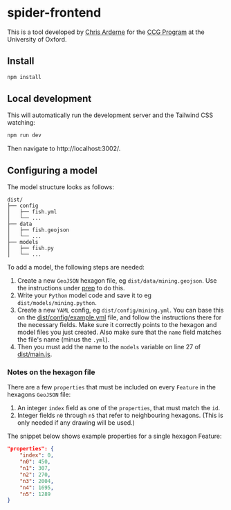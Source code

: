 # spider-frontend

This is a tool developed by [Chris Arderne](https://github.com/carderne/) for the [CCG Program](https://climatecompatiblegrowth.com/) at the University of Oxford.

## Install
```bash
npm install
```

## Local development
This will automatically run the development server and the Tailwind CSS watching:
```bash
npm run dev
```

Then navigate to http://localhost:3002/.

## Configuring a model
The model structure looks as follows:
```
dist/
├── config
│   ├── fish.yml
│   └── ...
├── data
│   ├── fish.geojson
│   └── ...
├── models
│   ├── fish.py
│   └── ...
```

To add a model, the following steps are needed:
1. Create a new `GeoJSON` hexagon file, eg `dist/data/mining.geojson`.
Use the instructions under [prep](../[prep/) to do this.
2. Write your `Python` model code and save it to eg `dist/models/mining.python`.
3. Create a new `YAML` config, eg `dist/config/mining.yml`.
You can base this on the [dist/config/example.yml](./dist/config/example.yml) file, and follow the instructions there for the necessary fields.
Make sure it correctly points to the hexagon and model files you just created.
Also make sure that the `name` field matches the file's name (minus the `.yml`).
4. Then you must add the name to the `models` variable on line 27 of [dist/main.js](./dist/main.js).

### Notes on the hexagon file
There are a few `properties` that must be included on every `Feature` in the hexagons `GeoJSON` file:
1. An integer `index` field as one of the `properties`, that must match the `id`.
2. Integer fields `n0` through `n5` that refer to neighbouring hexagons.
(This is only needed if any drawing will be used.)

The snippet below shows example properties for a single hexagon Feature:
```json
"properties": {
    "index": 0,
    "n0": 450,
    "n1": 307,
    "n2": 270,
    "n3": 2004,
    "n4": 1695,
    "n5": 1289
}
```
